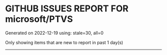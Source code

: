 
# GITHUB ISSUES REPORT FOR microsoft/PTVS


Generated on 2022-12-19 using: stale=30, all=0


Only showing items that are new to report in past 1 day(s)


---

